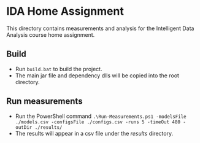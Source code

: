 # IDA Home Assignment
This directory contains measurements and analysis for the Intelligent Data Analysis course home assignment.

## Build
* Run `build.bat` to build the project.
* The main jar file and dependency dlls will be copied into the root directory.

## Run measurements
* Run the PowerShell command `.\Run-Measurements.ps1 -modelsFile ./models.csv -configsFile ./configs.csv -runs 5 -timeOut 480 -outDir ./results/`
* The results will appear in a csv file under the _results_ directory.

